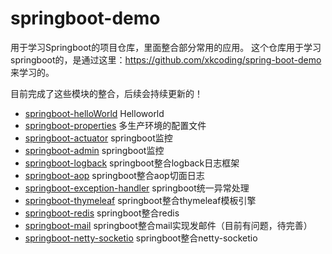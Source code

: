 # springboot-demo
用于学习Springboot的项目仓库，里面整合部分常用的应用。
这个仓库用于学习springboot的，是通过这里：https://github.com/xkcoding/spring-boot-demo 来学习的。

目前完成了这些模块的整合，后续会持续更新的！

- [springboot-helloWorld](/demo-01-hello/)  Helloworld
- [springboot-properties](/demo-02-properties/)  多生产环境的配置文件
- [springboot-actuator](/demo-03-actuator/)  springboot监控
- [springboot-admin](/demo-04-admin/)  springboot监控
- [springboot-logback](/demo-05-logback/)  springboot整合logback日志框架
- [springboot-aop](/demo-06-aop/)  springboot整合aop切面日志
- [springboot-exception-handler](/demo-07-exception-handler/)  springboot统一异常处理
- [springboot-thymeleaf](/demo-08-thymeleaf/)  springboot整合thymeleaf模板引擎
- [springboot-redis](/demo-09-redis/)  springboot整合redis
- [springboot-mail](/demo-10-mail/) springboot整合mail实现发邮件（目前有问题，待完善）
- [springboot-netty-socketio](/demo-11-nettysocketio/)  springboot整合netty-socketio
